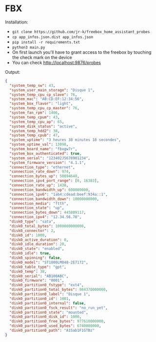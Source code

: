 FBX
===

Installation:

- `git clone https://github.com/jr-k/freebox_home_assistant_probes`
- `cp app_infos.json.dist app_infos.json`
- `pip install -r requirements.txt`
- `python3 main.py`
- On first launch you'll have to grant access to the freebox by touching the check mark on the device
- You can check [http://localhost:9876/probes](http://localhost:9876/probes)

Output:

```json
{
  "system_temp_sw": 43,
  "system_user_main_storage": "Disque 1",
  "system_temp_cpu_cp_slave": 76,
  "system_mac": "AB:CD:EF:12:34:56",
  "system_box_flavor": "light",
  "system_temp_cpu_cp_master": 76,
  "system_fan_rpm": 1406,
  "system_temp_cpum": 43,
  "system_temp_cpu_ap": 65,
  "system_disk_status": "active",
  "system_temp_hdd2": 38,
  "system_temp_cpub": 47,
  "system_uptime": "3 heures 38 minutes 18 secondes",
  "system_uptime_val": 13098,
  "system_board_name": "fbxgw7r",
  "system_box_authenticated": true,
  "system_serial": "123402J5678901234",
  "system_firmware_version": "4.1.1",
  "connection_type": "ethernet",
  "connection_rate_down": 974,
  "connection_bytes_up": 50894648,
  "connection_ipv4_port_range": [0, 16383],
  "connection_rate_up": 1430,
  "connection_bandwidth_up": 600000000,
  "connection_ipv6": "1ab4:cdead:beef:934a::1",
  "connection_bandwidth_down": 10000000000,
  "connection_media": "ftth",
  "connection_state": "up",
  "connection_bytes_down": 445809117,
  "connection_ipv4": "12.34.56.78",
  "disk0_type": "sata",
  "disk0_total_bytes": 1000000000000,
  "disk0_connector": 2,
  "disk0_id": 1000,
  "disk0_active_duration": 0,
  "disk0_idle_duration": 20,
  "disk0_state": "enabled",
  "disk0_idle": true,
  "disk0_spinning": false,
  "disk0_model": "ST1000LM048-2E7172",
  "disk0_table_type": "gpt",
  "disk0_temp": 38,
  "disk0_serial": "AB100ABC",
  "disk0_firmware": "0001",
  "disk0_partition0_fstype": "ext4",
  "disk0_partition0_total_bytes": 984370000000,
  "disk0_partition0_label": "Disque 1",
  "disk0_partition0_id": 1001,
  "disk0_partition0_internal": false,
  "disk0_partition0_fsck_result": "no_run_yet",
  "disk0_partition0_state": "mounted",
  "disk0_partition0_disk_id": 1000,
  "disk0_partition0_free_bytes": 977610000000,
  "disk0_partition0_used_bytes": 6740000000,
  "disk0_partition0_path": "A1Sab1F1GTBz"
}
```
